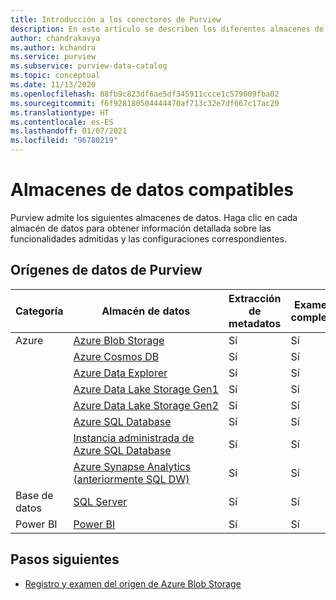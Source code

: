 ```yaml
---
title: Introducción a los conectores de Purview
description: En este artículo se describen los diferentes almacenes de datos y funcionalidades admitidos en Purview
author: chandrakavya
ms.author: kchandra
ms.service: purview
ms.subservice: purview-data-catalog
ms.topic: conceptual
ms.date: 11/13/2020
ms.openlocfilehash: 88fb9c823df6ae5df345911ccce1c579009fba02
ms.sourcegitcommit: f6f928180504444470af713c32e7df667c17ac20
ms.translationtype: HT
ms.contentlocale: es-ES
ms.lasthandoff: 01/07/2021
ms.locfileid: "96780219"
---
```

# <a name="supported-data-stores"></a>Almacenes de datos compatibles

Purview admite los siguientes almacenes de datos. Haga clic en cada almacén de datos para obtener información detallada sobre las funcionalidades admitidas y las configuraciones correspondientes.

## <a name="purview-data-sources"></a>Orígenes de datos de Purview

|**Categoría**|  **Almacén de datos**  |**Extracción de metadatos**|**Examen completo**|**Examen incremental**|**Examen con ámbito**|**Clasificación**|**Lineage**|
|---|---|---|---|---|---|---|---|
| Azure | [Azure Blob Storage](register-scan-azure-blob-storage-source.md)| Sí| Sí| Sí| Sí| Sí| Sí|
||[Azure Cosmos DB](register-scan-azure-cosmos-database.md)|Sí| Sí| Sí| Sí| Sí| Sí|
||[Azure Data Explorer](register-scan-azure-data-explorer.md)|Sí| Sí| Sí| Sí| Sí| Sí|
||[Azure Data Lake Storage Gen1](register-scan-adls-gen1.md)|Sí| Sí| Sí| Sí| Sí| Sí|
||[Azure Data Lake Storage Gen2](register-scan-adls-gen2.md)|Sí| Sí| Sí| Sí| Sí| Sí|
||[Azure SQL Database](register-scan-azure-sql-database.md)|Sí| Sí| No| Sí| Sí| Sí|
||[Instancia administrada de Azure SQL Database](register-scan-azure-sql-database-managed-instance.md)|Sí| Sí| No| Sí| Sí| Sí|
||[Azure Synapse Analytics (anteriormente SQL DW)](register-scan-azure-synapse-analytics.md)|Sí| Sí| No| Sí| Sí| Sí|
|Base de datos|[SQL Server](register-scan-on-premises-sql-server.md)|Sí| Sí| No| Sí| Sí| Sí|
|Power BI|[Power BI](register-scan-power-bi-tenant.md)|Sí| Sí| No| No| No| Sí|

## <a name="next-steps"></a>Pasos siguientes

- [Registro y examen del origen de Azure Blob Storage](register-scan-azure-blob-storage-source.md)